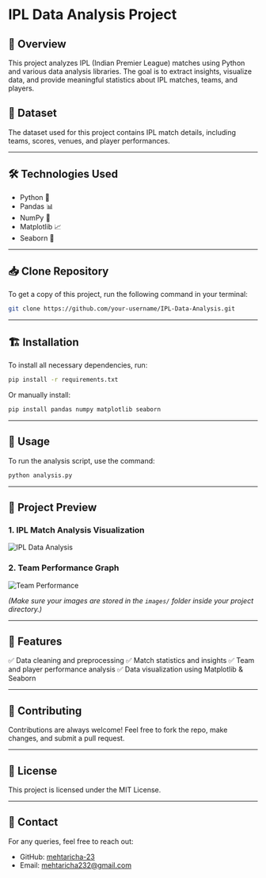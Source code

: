 # IPL Data Analysis Project

## 📌 Overview
This project analyzes IPL (Indian Premier League) matches using Python and various data analysis libraries. The goal is to extract insights, visualize data, and provide meaningful statistics about IPL matches, teams, and players.

## 📂 Dataset
The dataset used for this project contains IPL match details, including teams, scores, venues, and player performances.

---

## 🛠️ Technologies Used
- Python 🐍
- Pandas 📊
- NumPy 🔢
- Matplotlib 📈
- Seaborn 🎨

---

## 📥 Clone Repository
To get a copy of this project, run the following command in your terminal:
```sh
git clone https://github.com/your-username/IPL-Data-Analysis.git
```

---

## 🏗️ Installation
To install all necessary dependencies, run:
```sh
pip install -r requirements.txt
```
Or manually install:
```sh
pip install pandas numpy matplotlib seaborn
```

---

## 🚀 Usage
To run the analysis script, use the command:
```sh
python analysis.py
```

---

## 📸 Project Preview
### **1. IPL Match Analysis Visualization**
![IPL Data Analysis](image/batting_chasing_comparison.png)



### **2. Team Performance Graph**
![Team Performance](images/team_performance.png)

*(Make sure your images are stored in the `images/` folder inside your project directory.)*

---

## 📜 Features
✅ Data cleaning and preprocessing
✅ Match statistics and insights
✅ Team and player performance analysis
✅ Data visualization using Matplotlib & Seaborn

---

## 🤝 Contributing
Contributions are always welcome! Feel free to fork the repo, make changes, and submit a pull request.

---

## 📄 License
This project is licensed under the MIT License.

---

## 💬 Contact
For any queries, feel free to reach out:
- GitHub: [mehtaricha-23](https://github.com/your-username)
- Email: mehtaricha232@gmail.com

